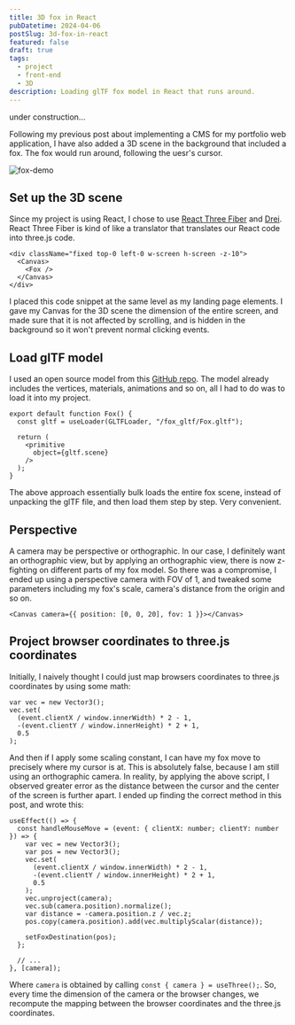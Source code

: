 ```yaml
---
title: 3D fox in React
pubDatetime: 2024-04-06
postSlug: 3d-fox-in-react
featured: false
draft: true
tags:
  - project
  - front-end
  - 3D
description: Loading glTF fox model in React that runs around.
---
```

under construction...

Following my previous post about implementing a CMS for my portfolio web application, I have also added a 3D scene in the background that included a fox. The fox would run around, following the uesr's cursor.

![fox-demo]()

## Set up the 3D scene

Since my project is using React, I chose to use [React Three Fiber](https://docs.pmnd.rs/react-three-fiber/getting-started/introduction) and [Drei](https://github.com/pmndrs/drei). React Three Fiber is kind of like a translator that translates our React code into three.js code.

```tsx
<div className="fixed top-0 left-0 w-screen h-screen -z-10">
  <Canvas>
    <Fox />
  </Canvas>
</div>
```

I placed this code snippet at the same level as my landing page elements. I gave my Canvas for the 3D scene the dimension of the entire screen, and made sure that it is not affected by scrolling, and is hidden in the background so it won't prevent normal clicking events.

## Load glTF model

I used an open source model from this [GitHub repo](https://github.com/KhronosGroup/glTF-Sample-Models/tree/main/2.0/Fox). The model already includes the vertices, materials, animations and so on, all I had to do was to load it into my project.

```tsx
export default function Fox() {
  const gltf = useLoader(GLTFLoader, "/fox_gltf/Fox.gltf");

  return (
    <primitive
      object={gltf.scene}
    />
  );
}
```

The above approach essentially bulk loads the entire fox scene, instead of unpacking the glTF file, and then load them step by step. Very convenient.

## Perspective

A camera may be perspective or orthographic. In our case, I definitely want an orthographic view, but by applying an orthographic view, there is now z-fighting on different parts of my fox model. So there was a compromise, I ended up using a perspective camera with FOV of 1, and tweaked some parameters including my fox's scale, camera's distance from the origin and so on.

```tsx
<Canvas camera={{ position: [0, 0, 20], fov: 1 }}></Canvas>
```

## Project browser coordinates to three.js coordinates

Initially, I naively thought I could just map browsers coordinates to three.js coordinates by using some math:

```tsx
var vec = new Vector3();
vec.set(
  (event.clientX / window.innerWidth) * 2 - 1,
  -(event.clientY / window.innerHeight) * 2 + 1,
  0.5
);
```

And then if I apply some scaling constant, I can have my fox move to precisely where my cursor is at. This is absolutely false, because I am still using an orthographic camera. In reality, by applying the above script, I observed greater error as the distance between the cursor and the center of the screen is further apart. I ended up finding the correct method in this post, and wrote this:

```tsx
useEffect(() => {
  const handleMouseMove = (event: { clientX: number; clientY: number }) => {
    var vec = new Vector3();
    var pos = new Vector3();
    vec.set(
      (event.clientX / window.innerWidth) * 2 - 1,
      -(event.clientY / window.innerHeight) * 2 + 1,
      0.5
    );
    vec.unproject(camera);
    vec.sub(camera.position).normalize();
    var distance = -camera.position.z / vec.z;
    pos.copy(camera.position).add(vec.multiplyScalar(distance));

    setFoxDestination(pos);
  };

  // ...
}, [camera]);
```

Where `camera` is obtained by calling `const { camera } = useThree();`. So, every time the dimension of the camera or the browser changes, we recompute the mapping between the browser coordinates and the three.js coordinates.

